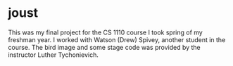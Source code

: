 joust
=====

This was my final project for the CS 1110 course I took spring of my freshman year. I worked with Watson (Drew) Spivey, another student in the course. The bird image and some stage code was provided by the instructor Luther Tychonievich.
